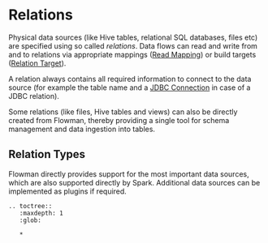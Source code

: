 # Relations

Physical data sources (like Hive tables, relational SQL databases, files etc) are specified
using so called *relations*. Data flows can read and write from and to relations via 
appropriate mappings ([Read Mapping](../mapping/read-relation.md)) or build targets ([Relation
Target](../target/relation.md)).

A relation always contains all required information to connect to the data source (for 
example the table name and a [JDBC Connection](../connection/jdbc.md) in case of a JDBC
relation).

Some relations (like files, Hive tables and views) can also be directly created from Flowman,
thereby providing a single tool for schema management and data ingestion into tables. 


## Relation Types

Flowman directly provides support for the most important data sources, which are also 
supported directly by Spark. Additional data sources can be implemented as plugins if
required.

```eval_rst
.. toctree::
   :maxdepth: 1
   :glob:

   *
```
